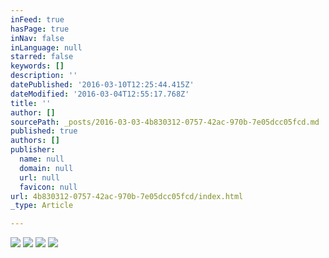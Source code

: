 ```yaml
---
inFeed: true
hasPage: true
inNav: false
inLanguage: null
starred: false
keywords: []
description: ''
datePublished: '2016-03-10T12:25:44.415Z'
dateModified: '2016-03-04T12:55:17.768Z'
title: ''
author: []
sourcePath: _posts/2016-03-03-4b830312-0757-42ac-970b-7e05dcc05fcd.md
published: true
authors: []
publisher:
  name: null
  domain: null
  url: null
  favicon: null
url: 4b830312-0757-42ac-970b-7e05dcc05fcd/index.html
_type: Article

---
```

![](https://the-grid-user-content.s3-us-west-2.amazonaws.com/4954a427-f096-4eb1-8892-61ccb4bf7942.jpg)
![](https://the-grid-user-content.s3-us-west-2.amazonaws.com/178c25d4-8357-4046-a31b-1a40320178c4.jpg)
![](https://the-grid-user-content.s3-us-west-2.amazonaws.com/9c378ee0-2166-4cd5-9314-958475efee60.jpg)
![](https://the-grid-user-content.s3-us-west-2.amazonaws.com/cf825b99-c1fd-4908-bf97-44deded21189.jpg)